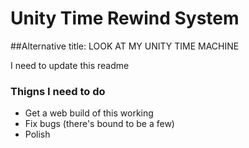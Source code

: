 # Unity Time Rewind System
##Alternative title: LOOK AT MY UNITY TIME MACHINE

I need to update this readme

### Thigns I need to do
- Get a web build of this working
- Fix bugs (there's bound to be a few)
- Polish
